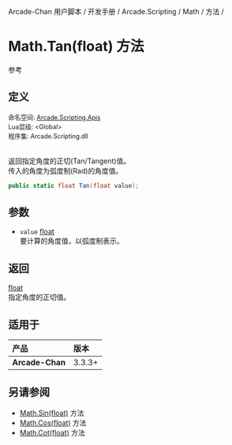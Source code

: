 Arcade-Chan 用户脚本 / 开发手册 / Arcade.Scripting / Math / 方法 /
# Math.Tan(float) 方法
参考

## 定义
<div style="font-size: 90%;">
命名空间: <a href="README.md">Arcade.Scripting.Apis</a><br />
Lua层级: &lt;Global&gt;<br />
程序集: Arcade.Scripting.dll
</div><br />

返回指定角度的正切(Tan/Tangent)值。  
传入的角度为弧度制(Rad)的角度值。

```csharp
public static float Tan(float value);
```

## 参数
- ``value`` [float](https://docs.microsoft.com/zh-cn/dotnet/api/system.single)  
  要计算的角度值，以弧度制表示。

## 返回
[float](https://docs.microsoft.com/zh-cn/dotnet/api/system.single)  
  指定角度的正切值。

## 适用于
| 产品 | 版本 |
|:----|:----|
| **Arcade-Chan** | 3.3.3+ |

## 另请参阅
- [Math.Sin(float)](Math_Sin.md) 方法
- [Math.Cos(float)](Math_Cos.md) 方法
- [Math.Cot(float)](Math_Cot.md) 方法
